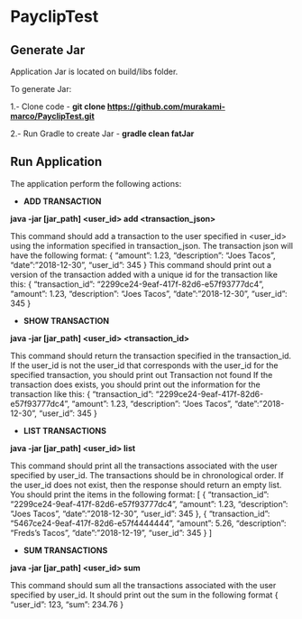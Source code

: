 # PayclipTest

## Generate Jar

Application Jar is located on build/libs folder.

To generate Jar:

1.- Clone code - **git clone https://github.com/murakami-marco/PayclipTest.git**

2.- Run Gradle to create Jar - **gradle clean fatJar**

## Run Application

The application perform the following actions:

* **ADD TRANSACTION**

**java -jar [jar_path] <user_id> add <transaction_json>**

This command should add a transaction to the user specified in <user_id> using the information specified in transaction_json.  The transaction json will have the following format:
{ “amount”: 1.23, “description”: “Joes Tacos”, “date”:”2018-12-30”, “user_id”: 345 }
This command should print out a version of the transaction added with a unique id for the transaction like this:
{ “transaction_id”: “2299ce24-9eaf-417f-82d6-e57f93777dc4”, “amount”: 1.23, “description”: “Joes Tacos”, “date”:”2018-12-30”, “user_id”: 345 }

* **SHOW TRANSACTION**

**java -jar [jar_path] <user_id> <transaction_id>**

This command should return the transaction specified in the transaction_id. If the user_id is not the user_id that corresponds with the user_id for the specified transaction,  you should print out
Transaction not found
 If the transaction does exists, you should print out the information for the transaction like this:
{ “transaction_id”: “2299ce24-9eaf-417f-82d6-e57f93777dc4”, “amount”: 1.23, “description”: “Joes Tacos”, “date”:”2018-12-30”, “user_id”: 345 }

* **LIST TRANSACTIONS**

**java -jar [jar_path] <user_id> list**

This command should print  all the transactions associated with the user specified by user_id. The transactions should be in chronological order. If the user_id does not exist, then the response should return an empty list. You should print the items in the following format:
[
{ “transaction_id”: “2299ce24-9eaf-417f-82d6-e57f93777dc4”, “amount”: 1.23, “description”: “Joes Tacos”, “date”:”2018-12-30”, “user_id”: 345 },
{ “transaction_id”: “5467ce24-9eaf-417f-82d6-e57f4444444”, “amount”: 5.26, “description”: “Freds’s Tacos”, “date”:”2018-12-19”, “user_id”: 345 }
]

* **SUM TRANSACTIONS**

**java -jar [jar_path] <user_id> sum**

This command should sum all the transactions associated with the user specified by user_id. It should print out the sum in the following format
{ “user_id”: 123, “sum”: 234.76 }